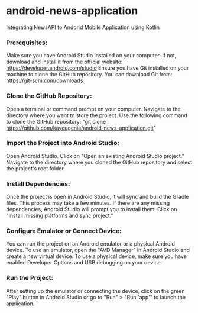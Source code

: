 # android-news-application
Integrating NewsAPI to Andorid Mobile Application using Kotlin

### Prerequisites:
Make sure you have Android Studio installed on your computer. If not, download and install it from the official website: https://developer.android.com/studio
Ensure you have Git installed on your machine to clone the GitHub repository. You can download Git from: https://git-scm.com/downloads


### Clone the GitHub Repository:
Open a terminal or command prompt on your computer. Navigate to the directory where you want to store the project.
Use the following command to clone the GitHub repository:
"git clone https://github.com/kayeugenia/android-news-application.git"

### Import the Project into Android Studio:
Open Android Studio.
Click on "Open an existing Android Studio project."
Navigate to the directory where you cloned the GitHub repository and select the project's root folder.

### Install Dependencies:
Once the project is open in Android Studio, it will sync and build the Gradle files. This process may take a few minutes.
If there are any missing dependencies, Android Studio will prompt you to install them. Click on "Install missing platforms and sync project."

### Configure Emulator or Connect Device:
You can run the project on an Android emulator or a physical Android device.
To use an emulator, open the "AVD Manager" in Android Studio and create a new virtual device.
To use a physical device, make sure you have enabled Developer Options and USB debugging on your device.

### Run the Project:
After setting up the emulator or connecting the device, click on the green "Play" button in Android Studio or go to "Run" > "Run 'app'" to launch the application.
